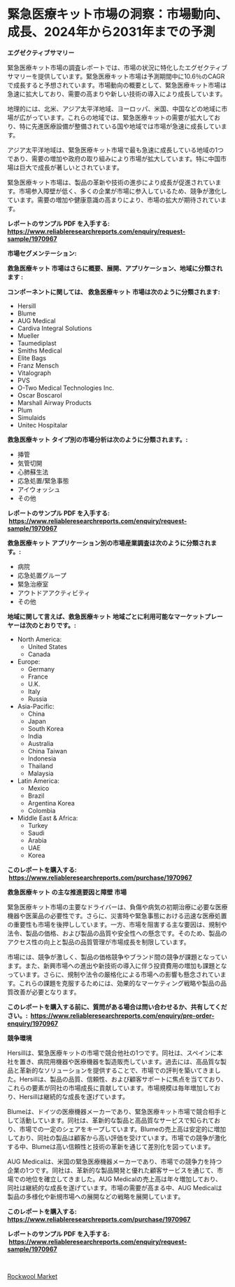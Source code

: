 <p><h1>緊急医療キット市場の洞察：市場動向、成長、2024年から2031年までの予測</h1></p><p><strong>エグゼクティブサマリー</strong></p>
<p><p>緊急医療キット市場の調査レポートでは、市場の状況に特化したエグゼクティブサマリーを提供しています。緊急医療キット市場は予測期間中に10.6％のCAGRで成長すると予想されています。市場動向の概要として、緊急医療キット市場は急速に拡大しており、需要の高まりや新しい技術の導入により成長しています。</p><p>地理的には、北米、アジア太平洋地域、ヨーロッパ、米国、中国などの地域に市場が広がっています。これらの地域では、緊急医療キットの需要が拡大しており、特に先進医療設備が整備されている国や地域では市場が急速に成長しています。</p><p>アジア太平洋地域は、緊急医療キット市場で最も急速に成長している地域の1つであり、需要の増加や政府の取り組みにより市場が拡大しています。特に中国市場は巨大で成長が著しいとされています。</p><p>緊急医療キット市場は、製品の革新や技術の進歩により成長が促進されています。市場参入障壁が低く、多くの企業が市場に参入しているため、競争が激化しています。需要の増加や健康意識の高まりにより、市場の拡大が期待されています。</p></p>
<p><strong>レポートのサンプル PDF を入手する: <a href="https://www.reliableresearchreports.com/enquiry/request-sample/1970967">https://www.reliableresearchreports.com/enquiry/request-sample/1970967</a></strong></p>
<p><strong>市場セグメンテーション:</strong></p>
<p><strong> 救急医療キット 市場はさらに概要、展開、アプリケーション、地域に分類されます :</strong></p>
<p><strong>コンポーネントに関しては、 救急医療キット 市場は次のように分類されます: &nbsp;</strong></p>
<p><ul><li>Hersill</li><li>Blume</li><li>AUG Medical</li><li>Cardiva Integral Solutions</li><li>Mueller</li><li>Taumediplast</li><li>Smiths Medical</li><li>Elite Bags</li><li>Franz Mensch</li><li>Vitalograph</li><li>PVS</li><li>O-Two Medical Technologies Inc.</li><li>Oscar Boscarol</li><li>Marshall Airway Products</li><li>Plum</li><li>Simulaids</li><li>Unitec Hospitalar</li></ul></p>
<p><strong> 救急医療キット タイプ別の市場分析は次のように分類されます。:</strong></p>
<p><ul><li>挿管</li><li>気管切開</li><li>心肺蘇生法</li><li>応急処置/緊急事態</li><li>アイウォッシュ</li><li>その他</li></ul></p>
<p><strong>レポートのサンプル PDF を入手する: &nbsp;<a href="https://www.reliableresearchreports.com/enquiry/request-sample/1970967">https://www.reliableresearchreports.com/enquiry/request-sample/1970967</a></strong></p>
<p><strong> 救急医療キット アプリケーション別の市場産業調査は次のように分類されます。:</strong></p>
<p><ul><li>病院</li><li>応急処置グループ</li><li>緊急治療室</li><li>アウトドアアクティビティ</li><li>その他</li></ul></p>
<p><strong>地域に関して言えば、救急医療キット 地域ごとに利用可能なマーケットプレーヤーは次のとおりです。:</strong></p>
<p><ul>
    <li>
        North America:
        <ul>
            <li>United States</li>
            <li>Canada</li>
        </ul>
    </li>
    <li>
        Europe:
        <ul>
            <li>Germany</li>
            <li>France</li>
            <li>U.K.</li>
            <li>Italy</li>
            <li>Russia</li>
        </ul>
    </li>
    <li>
        Asia-Pacific:
        <ul>
            <li>China</li>
            <li>Japan</li>
            <li>South Korea</li>
            <li>India</li>
            <li>Australia</li>
            <li>China Taiwan</li>
            <li>Indonesia</li>
            <li>Thailand</li>
            <li>Malaysia</li>
        </ul>
    </li>
    <li>
        Latin America:
        <ul>
            <li>Mexico</li>
            <li>Brazil</li>
            <li>Argentina Korea</li>
            <li>Colombia</li>
        </ul>
    </li>
    <li>
        Middle East & Africa:
        <ul>
            <li>Turkey</li>
            <li>Saudi</li>
            <li>Arabia</li>
            <li>UAE</li>
            <li>Korea</li>
        </ul>
    </li>
    </ul></p>
<p><strong>このレポートを購入する: &nbsp;<a href="https://www.reliableresearchreports.com/purchase/1970967">https://www.reliableresearchreports.com/purchase/1970967</a></strong></p>
<p><strong>救急医療キット の主な推進要因と障壁 市場</strong></p>
<p><p>緊急医療キット市場の主要なドライバーは、負傷や病気の初期治療に必要な医療機器や医薬品の必要性です。さらに、災害時や緊急事態における迅速な医療処置の重要性も市場を後押ししています。一方、市場を阻害する主な要因は、規制や法令、製品の価格、および製品の品質や安全性への懸念です。そのため、製品のアクセス性の向上と製品の品質管理が市場成長を制限しています。</p><p>市場には、競争が激しく、製品の価格競争やブランド間の競争が課題となっています。また、新興市場への進出や新技術の導入に伴う投資費用の増加も課題となっています。さらに、規制や法令の厳格化による市場への影響も懸念されています。これらの課題を克服するためには、効果的なマーケティング戦略や製品の品質改善が必要となります。</p></p>
<p><strong>このレポートを購入する前に、質問がある場合は問い合わせるか、共有してください。:&nbsp; <a href="https://www.reliableresearchreports.com/enquiry/pre-order-enquiry/1970967">https://www.reliableresearchreports.com/enquiry/pre-order-enquiry/1970967</a></strong></p>
<p><strong>競争環境</strong></p>
<p><p>Hersillは、緊急医療キットの市場で競合他社の1つです。同社は、スペインに本社を置き、病院用機器や医療機器を製造販売しています。過去には、高品質な製品と革新的なソリューションを提供することで、市場での評判を築いてきました。Hersillは、製品の品質、信頼性、および顧客サポートに焦点を当てており、これらの要素が同社の市場成長に貢献しています。市場規模は毎年増加しており、Hersillは継続的な成長を遂げています。</p><p>Blumeは、ドイツの医療機器メーカーであり、緊急医療キット市場で競合相手として活動しています。同社は、革新的な製品と高品質なサービスで知られており、市場での一定のシェアをキープしています。Blumeの売上高は安定的に増加しており、同社の製品は顧客から高い評価を受けています。市場での競争が激化する中、Blumeは高い信頼性と技術の革新を通じて差別化を図っています。</p><p>AUG Medicalは、米国の緊急医療機器メーカーであり、市場での競争力を持つ企業の1つです。同社は、革新的な製品開発と優れた顧客サービスを通じて、市場での地位を確立してきました。AUG Medicalの売上高は年々増加しており、同社は継続的な成長を遂げています。市場の需要が高まる中、AUG Medicalは製品の多様化や新規市場への展開などの戦略を展開しています。</p></p>
<p><strong>このレポートを購入する: &nbsp; <a href="https://www.reliableresearchreports.com/purchase/1970967">https://www.reliableresearchreports.com/purchase/1970967</a></strong></p>
<p><strong>レポートのサンプル PDF を入手する: &nbsp;<a href="https://www.reliableresearchreports.com/enquiry/request-sample/1970967">https://www.reliableresearchreports.com/enquiry/request-sample/1970967</a></strong><strong></strong></p>
<p>&nbsp;</p>
<p><p><a href="https://noble-drawer-34c.notion.site/Global-Rockwool-Market-by-Types-Applications-and-Major-Players-with-Regional-Growth-Rate-Analysis-76fbe133e6df4a729316c1a8f3c0591f">Rockwool Market</a></p></p>
